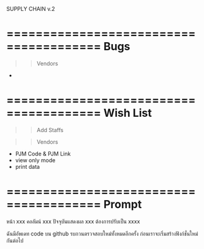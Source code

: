 SUPPLY CHAIN
v.2



=======================================
            Bugs
=======================================
>> Vendors
 - 



=======================================
            Wish List
=======================================
>> Add Staffs

>> Vendors
 - PJM Code & PJM Link
 - view only mode
 - print data


=======================================
            Prompt
=======================================
หน้า xxx คอลัมน์ xxx ปัจจุบันแสดงผล xxx ต้องการปรับเป็น xxxx

ฉันมีอัพเดท code บน github รบกวนตรวจสอบใหม่ทั้งหมดอีกครั้ง ก่อนเราจะเริ่มสร้างฟังก์ชั่นใหม่กันต่อไป
